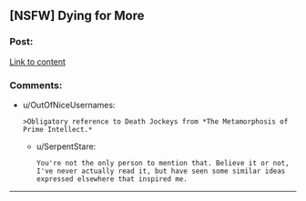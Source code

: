 ## [NSFW] Dying for More

### Post:

[Link to content](https://www.reddit.com/r/flashfiction/comments/895urx/nsfw_dying_for_more/)

### Comments:

- u/OutOfNiceUsernames:
  ```
  >Obligatory reference to Death Jockeys from *The Metamorphosis of Prime Intellect.*
  ```

  - u/SerpentStare:
    ```
    You're not the only person to mention that. Believe it or not, I've never actually read it, but have seen some similar ideas expressed elsewhere that inspired me.
    ```

---

